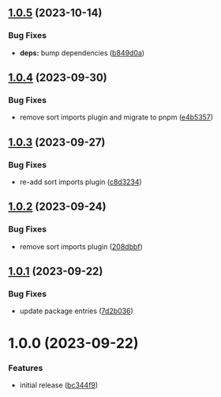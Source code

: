 ## [1.0.5](https://github.com/ck-oss/prettier-config/compare/v1.0.4...v1.0.5) (2023-10-14)


### Bug Fixes

* **deps:** bump dependencies ([b849d0a](https://github.com/ck-oss/prettier-config/commit/b849d0a97b120b772faabb82db57d03807cb827c))

## [1.0.4](https://github.com/ck-oss/prettier-config/compare/v1.0.3...v1.0.4) (2023-09-30)


### Bug Fixes

* remove sort imports plugin and migrate to pnpm ([e4b5357](https://github.com/ck-oss/prettier-config/commit/e4b5357fa632a693b0852654dd7bad1b789bcc59))

## [1.0.3](https://github.com/ck-oss/prettier-config/compare/v1.0.2...v1.0.3) (2023-09-27)


### Bug Fixes

* re-add sort imports plugin ([c8d3234](https://github.com/ck-oss/prettier-config/commit/c8d323415e864ae6dca24e98210c7950e1fb3671))

## [1.0.2](https://github.com/ck-oss/prettier-config/compare/v1.0.1...v1.0.2) (2023-09-24)


### Bug Fixes

* remove sort imports plugin ([208dbbf](https://github.com/ck-oss/prettier-config/commit/208dbbfda5e4bffc056c7f2784801ae4c1d960cd))

## [1.0.1](https://github.com/ck-oss/prettier-config/compare/v1.0.0...v1.0.1) (2023-09-22)


### Bug Fixes

* update package entries ([7d2b036](https://github.com/ck-oss/prettier-config/commit/7d2b036e7588e2010d315d3f3095c753be8b032a))

# 1.0.0 (2023-09-22)


### Features

* initial release ([bc344f9](https://github.com/ck-oss/prettier-config/commit/bc344f9ac383d746a47d241419b51fa96db7b741))
